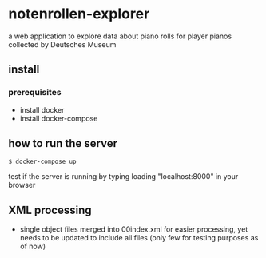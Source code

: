 # notenrollen-explorer
a web application to explore data about piano rolls for player pianos collected by Deutsches Museum


## install

### prerequisites

- install docker
- install docker-compose

## how to run the server

	$ docker-compose up

test if the server is running by typing loading "localhost:8000" in your browser


## XML processing

- single object files merged into 00index.xml for easier processing, yet needs to be updated to include all files (only few for testing purposes as of now)




